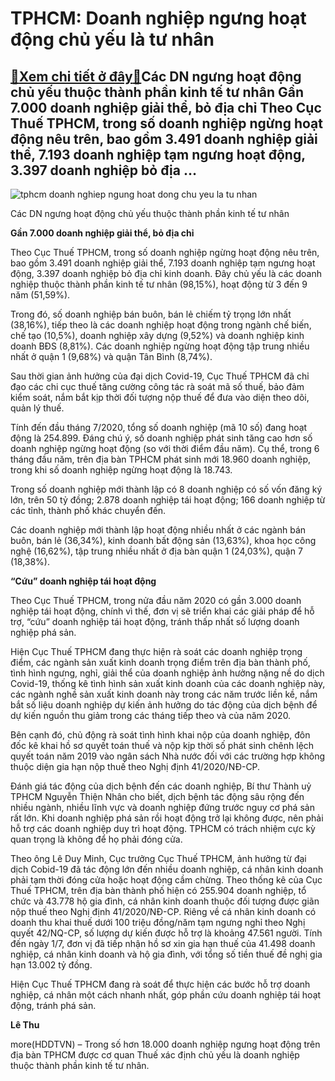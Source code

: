 TPHCM: Doanh nghiệp ngưng hoạt động chủ yếu là tư nhân
======================================================

[:gift:Xem chi tiết ở đây:gift:](https://hddtvn.com/tphcm-doanh-nghiep-ngung-hoat-dong-chu-yeu-la-tu-nhan/)Các DN ngưng hoạt động chủ yếu thuộc thành phần kinh tế tư nhân Gần 7.000 doanh nghiệp giải thể, bỏ địa chỉ Theo Cục Thuế TPHCM, trong số doanh nghiệp ngừng hoạt động nêu trên, bao gồm 3.491 doanh nghiệp giải thể, 7.193 doanh nghiệp tạm ngưng hoạt động, 3.397 doanh nghiệp bỏ địa …
-----------------------------------------------------------------------------------------------------------------------------------------------------------------------------------------------------------------------------------------------------------------------------------------





![tphcm doanh nghiep ngung hoat dong chu yeu la tu nhan](https://haiquanonline.com.vn/stores/news_dataimages/diunt/032020/25/15/1006_IMG_5035_1.jpg?rt=20200720095244 "TPHCM Doanh nghiệp ngưng hoạt động chủ yếu là tư nhân")


Các DN ngưng hoạt động chủ yếu thuộc thành phần kinh tế tư nhân



**Gần 7.000 doanh nghiệp giải thể, bỏ địa chỉ**


Theo Cục Thuế TPHCM, trong số doanh nghiệp ngừng hoạt động nêu trên, bao gồm 3.491 doanh nghiệp giải thể, 7.193 doanh nghiệp tạm ngưng hoạt động, 3.397 doanh nghiệp bỏ địa chỉ kinh doanh. Đây chủ yếu là các doanh nghiệp thuộc thành phần kinh tế tư nhân (98,15%), hoạt động từ 3 đến 9 năm (51,59%).


Trong đó, số doanh nghiệp bán buôn, bán lẻ chiếm tỷ trọng lớn nhất (38,16%), tiếp theo là các doanh nghiệp hoạt động trong ngành chế biến, chế tạo (10,5%), doanh nghiệp xây dựng (9,52%) và doanh nghiệp kinh doanh BĐS (8,81%). Các doanh nghiệp ngừng hoạt động tập trung nhiều nhất ở quận 1 (9,68%) và quận Tân Bình (8,74%).


Sau thời gian ảnh hưởng của đại dịch Covid-19, Cục Thuế TPHCM đã chỉ đạo các chi cục thuế tăng cường công tác rà soát mã số thuế, bảo đảm kiểm soát, nắm bắt kịp thời đối tượng nộp thuế để đưa vào diện theo dõi, quản lý thuế.


Tính đến đầu tháng 7/2020, tổng số doanh nghiệp (mã 10 số) đang hoạt động là 254.899. Đáng chú ý, số doanh nghiệp phát sinh tăng cao hơn số doanh nghiệp ngừng hoạt động (so với thời điểm đầu năm). Cụ thể, trong 6 tháng đầu năm, trên địa bàn TPHCM phát sinh mới 18.960 doanh nghiệp, trong khi số doanh nghiệp ngừng hoạt động là 18.743.


Trong số doanh nghiệp mới thành lập có 8 doanh nghiệp có số vốn đăng ký lớn, trên 50 tỷ đồng; 2.878 doanh nghiệp tái hoạt động; 166 doanh nghiệp từ các tỉnh, thành phố khác chuyển đến.


Các doanh nghiệp mới thành lập hoạt động nhiều nhất ở các ngành bán buôn, bán lẻ (36,34%), kinh doanh bất động sản (13,63%), khoa học công nghệ (16,62%), tập trung nhiều nhất ở địa bàn quận 1 (24,03%), quận 7 (18,38%).


**“Cứu” doanh nghiệp tái hoạt động**


Theo Cục Thuế TPHCM, trong nửa đầu năm 2020 có gần 3.000 doanh nghiệp tái hoạt động, chính vì thế, đơn vị sẽ triển khai các giải pháp để hỗ trợ, “cứu” doanh nghiệp tái hoạt động, tránh thấp nhất số lượng doanh nghiệp phá sản.


Hiện Cục Thuế TPHCM đang thực hiện rà soát các doanh nghiệp trọng điểm, các ngành sản xuất kinh doanh trọng điểm trên địa bàn thành phố, tình hình ngưng, nghỉ, giải thể của doanh nghiệp ảnh hưởng nặng nề do dịch Covid-19, thống kê tình hình sản xuất kinh doanh của các doanh nghiệp này, các ngành nghề sản xuất kinh doanh này trong các năm trước liền kề, nắm bắt số liệu doanh nghiệp dự kiến ảnh hưởng do tác động của dịch bệnh để dự kiến nguồn thu giảm trong các tháng tiếp theo và của năm 2020.


Bên cạnh đó, chủ động rà soát tình hình khai nộp của doanh nghiệp, đôn đốc kê khai hồ sơ quyết toán thuế và nộp kịp thời số phát sinh chênh lệch quyết toán năm 2019 vào ngân sách Nhà nước đối với các trường hợp không thuộc diện gia hạn nộp thuế theo Nghị định 41/2020/NĐ-CP.


Đánh giá tác động của dịch bệnh đến các doanh nghiệp, Bí thư Thành uỷ TPHCM Nguyễn Thiện Nhân cho biết, dịch bệnh tác động sâu rộng đến nhiều ngành, nhiều lĩnh vực và doanh nghiệp đứng trước nguy cơ phá sản rất lớn. Khi doanh nghiệp phá sản rồi hoạt động trở lại không được, nên phải hỗ trợ các doanh nghiệp duy trì hoạt động. TPHCM có trách nhiệm cực kỳ quan trọng là không để họ phải đóng cửa.


Theo ông Lê Duy Minh, Cục trưởng Cục Thuế TPHCM, ảnh hưởng từ đại dịch Cobid-19 đã tác động lớn đến nhiều doanh nghiệp, cá nhân kinh doanh phải tạm thời đóng cửa hoặc hoạt động cầm chừng. Theo thống kê của Cục Thuế TPHCM, trên địa bàn thành phố hiện có 255.904 doanh nghiệp, tổ chức và 43.778 hộ gia đình, cá nhân kinh doanh thuộc đối tượng được giãn nộp thuế theo Nghị định 41/2020/NĐ-CP. Riêng về cá nhân kinh doanh có doanh thu khai thuế dưới 100 triệu đồng/năm tạm ngưng nghỉ theo Nghị quyết 42/NQ-CP, số lượng dự kiến được hỗ trợ là khoảng 47.561 người. Tính đến ngày 1/7, đơn vị đã tiếp nhận hồ sơ xin gia hạn thuế của 41.498 doanh nghiệp, cá nhân kinh doanh và hộ gia đình, với tổng số tiền thuế đề nghị gia hạn 13.002 tỷ đồng.


Hiện Cục Thuế TPHCM đang rà soát để thực hiện các bước hỗ trợ doanh nghiệp, cá nhân một cách nhanh nhất, góp phần cứu doanh nghiệp tái hoạt động, tránh phá sản.




**Lê Thu**



more(HDDTVN) – Trong số hơn 18.000 doanh nghiệp ngưng hoạt động trên địa bàn TPHCM được cơ quan Thuế xác định chủ yếu là doanh nghiệp thuộc thành phần kinh tế tư nhân.

